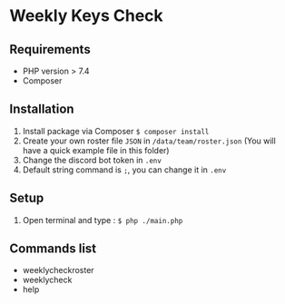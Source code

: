 # Weekly Keys Check

## Requirements
- PHP version > 7.4
- Composer
## Installation
1) Install package via Composer
`$ composer install`
2) Create your own roster file `JSON` in `/data/team/roster.json` (You will have a quick example file in this folder)
3) Change the discord bot token in `.env`
4) Default string command is `;`, you can change it in `.env`

## Setup
1) Open terminal and type : 
`$ php ./main.php`

## Commands list
- weeklycheckroster
- weeklycheck
- help